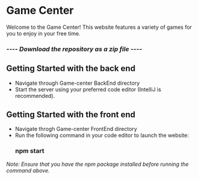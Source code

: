 # Game Center
Welcome to the Game Center! This website features a variety of games for you to enjoy in your free time.

### *---- Download the repository as a zip file ----*

## Getting Started with the back end
- Navigate through Game-center BackEnd directory
- Start the server using your preferred code editor (IntelliJ is recommended).

## Getting Started with the front end
- Navigate throgh Game-center FrontEnd directory
- Run the following command in your code editor to launch the website:
    ### npm start

*Note: Ensure that you have the npm package installed before running the command above.*

